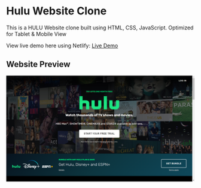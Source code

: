 # Hulu Website Clone

This is a HULU Website clone built using HTML, CSS, JavaScript.
Optimized for Tablet & Mobile View

View live demo here using Netlify: [Live Demo](https://rishabhbansal15.netlify.app)

## Website Preview

<img src="./img/preview.png">
